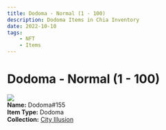 ```yaml
---
title: Dodoma - Normal (1 - 100)
description: Dodoma Items in Chia Inventory
date: 2022-10-10
tags:
    - NFT
    - Items
---
```


# Dodoma - Normal (1 - 100)
<div class="item_thumbnail">
<img loading="lazy" src="https://bmxkbnkhsz2xs6wubf66jsyqkjak4bvanr4jsanpzmzkzhxeyeva.arweave.net/Cy6gtUeWdXl61Al95MsQUkCuBqBseJkBr8syrJ7kwSo"><br/>
<div><strong>Name:</strong> Dodoma#155</div>
<div><strong>Item Type:</strong> Dodoma</div>
<div><strong>Collection:</strong> <a href="https://www.spacescan.io/xch/nft/collection/col1lend2dcn558km4wcwta4xnkfv3xpcmlp9kyt0m909emvfxechlyqdl5ndg">City Illusion</a></div>
</div>

